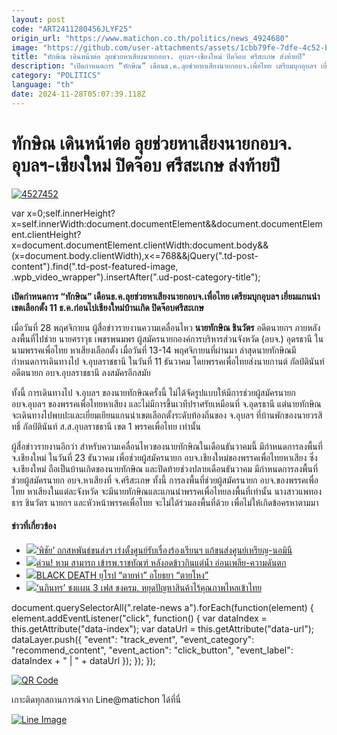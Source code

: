 ```yaml
---
layout: post
code: "ART2411280456JLYF25"
origin_url: "https://www.matichon.co.th/politics/news_4924680"
image: "https://github.com/user-attachments/assets/1cbb79fe-7dfe-4c52-b1fc-990259f85f02"
title: "ทักษิณ เดินหน้าต่อ ลุยช่วยหาเสียงนายกอบจ. อุบลฯ-เชียงใหม่ ปิดจ๊อบ ศรีสะเกษ ส่งท้ายปี"
description: "เปิดกำหนดการ “ทักษิณ” เดือนธ.ค.ลุยช่วยหาเสียงนายกอบจ.เพื่อไทย เตรียมบุกอุบลฯ เยี่ยมแกนนำเขตเลือกตั้ง 11 ธ.ค.ก่อนไปเชียงใหม่บ้านเกิด ปิดจ็อบศรีสะเกษ"
category: "POLITICS"
language: "th"
date: 2024-11-28T05:07:39.118Z
---
```


# ทักษิณ เดินหน้าต่อ ลุยช่วยหาเสียงนายกอบจ. อุบลฯ-เชียงใหม่ ปิดจ๊อบ ศรีสะเกษ ส่งท้ายปี

[![](https://www.matichon.co.th/wp-content/uploads/2024/11/4527452-3.jpg "4527452")](https://www.matichon.co.th/wp-content/uploads/2024/11/4527452-3.jpg)

var x=0;self.innerHeight?x=self.innerWidth:document.documentElement&&document.documentElement.clientHeight?x=document.documentElement.clientWidth:document.body&&(x=document.body.clientWidth),x<=768&&jQuery(".td-post-content").find(".td-post-featured-image, .wpb\_video\_wrapper").insertAfter(".ud-post-category-title");

**เปิดกำหนดการ “ทักษิณ” เดือนธ.ค.ลุยช่วยหาเสียงนายกอบจ.เพื่อไทย เตรียมบุกอุบลฯ เยี่ยมแกนนำเขตเลือกตั้ง 11 ธ.ค.ก่อนไปเชียงใหม่บ้านเกิด ปิดจ๊อบศรีสะเกษ**

เมื่อวันที่ 28 พฤศจิกายน ผู้สื่อข่าวรายงานความเคลื่อนไหว **นายทักษิณ ชินวัตร** อดีตนายกฯ ภายหลังลงพื้นที่ไปช่วย นายศราวุธ เพชรพนมพร ผู้สมัครนายกองค์การบริหารส่วนจังหวัด (อบจ.) อุดรธานี ในนามพรรคเพื่อไทย หาเสียงเลือกตั้ง เมื่อวันที่ 13-14 พฤศจิกายนที่ผ่านมา ล่าสุดนายทักษิณมีกำหนดการเดินทางไป จ.อุบลราชธานี ในวันที่ 11 ธันวาคม โดยพรรคเพื่อไทยส่งนายกานต์ กัลป์ตินันท์ อดีตนายก อบจ.อุบลราชธานี ลงสมัครอีกสมัย

ทั้งนี้ การเดินทางไป จ.อุบลฯ ของนายทักษิณครั้งนี้ ไม่ได้จัดรูปแบบให้มีการช่วยผู้สมัครนายก อบจ.อุบลฯ ของพรรคเพื่อไทยหาเสียง และไม่มีการขึ้นเวทีปราศรัยเหมือนที่ จ.อุดรธานี แต่นายทักษิณจะเดินทางไปพบปะและเยี่ยมเยียนแกนนำเขตเลือกตั้งระดับท้องถิ่นของ จ.อุบลฯ ที่บ้านพักของนายวรสิทธิ์ กัลป์ตินันท์ ส.ส.อุบลราชธานี เขต 1 พรรคเพื่อไทย เท่านั้น

ผู้สื่อข่าวรายงานอีกว่า สำหรับความเคลื่อนไหวของนายทักษิณในเดือนธันวาคมนี้ มีกำหนดการลงพื้นที่ จ.เชียงใหม่ ในวันที่ 23 ธันวาคม เพื่อช่วยผู้สมัครนายก อบจ.เชียงใหม่ของพรรคเพื่อไทยหาเสียง ซึ่ง จ.เชียงใหม่ ถือเป็นบ้านเกิดของนายทักษิณ และปิดท้ายช่วงปลายเดือนธันวาคม มีกำหนดการลงพื้นที่ช่วยผู้สมัครนายก อบจ.หาเสียงที่ จ.ศรีสะเกษ ทั้งนี้ การลงพื้นที่ช่วยผู้สมัครนายก อบจ.ของพรรคเพื่อไทย หาเสียงในแต่ละจังหวัด จะมีนายทักษิณและแกนนำพรรคเพื่อไทยลงพื้นที่เท่านั้น นางสาวแพทองธาร ชินวัตร นายกฯ และหัวหน้าพรรคเพื่อไทย จะไม่ได้ร่วมลงพื้นที่ด้วย เพื่อไม่ให้เกิดข้อครหาตามมา

#### ข่าวที่เกี่ยวข้อง

*   [![](https://www.matichon.co.th/wp-content/uploads/2024/11/728-366.jpg)‘พิชัย’ ถกสหพันธ์ขนส่งฯ เร่งตั้งศูนย์รับเรื่องร้องเรียนฯ แก้ขนส่งศูนย์เหรียญ-นอมินี](https://www.matichon.co.th/economy/news_4924736) 
*   [![](https://www.matichon.co.th/wp-content/uploads/2024/11/สามารถส่งรพ.jpg)ด่วน! หาม สามารถ เข้ารพ.ราชทัณฑ์ หลังอดข้าวกินแต่น้ำ อ่อนเพลีย-ความดันตก](https://www.matichon.co.th/local/crime/news_4924722)
*   [![](https://www.matichon.co.th/wp-content/uploads/2024/11/นำชื่น.jpg)BLACK DEATH ยุโรป “ตายห่า” อโยธยา “ตายโหง”](https://www.matichon.co.th/prachachuen/news_4921363)
*   [![](https://www.matichon.co.th/wp-content/uploads/2024/11/728-365.jpg)‘นภินทร’ ชงแผน 3 เฟส ชงครม. หยุดปัญหาสินค้าไร้คุณภาพไหลเข้าไทย](https://www.matichon.co.th/economy/news_4924710)

document.querySelectorAll(".relate-news a").forEach(function(element) { element.addEventListener("click", function() { var dataIndex = this.getAttribute("data-index"); var dataUrl = this.getAttribute("data-url"); dataLayer.push({ "event": "track\_event", "event\_category": "recommend\_content", "event\_action": "click\_button", "event\_label": dataIndex + " | " + dataUrl }); }); });

[![QR Code](https://www.matichon.co.th/wp-content/uploads/2023/07/wob1371z.jpg)](https://lin.ee/ht0nDxX)

เกาะติดทุกสถานการณ์จาก Line@matichon ได้ที่นี่

[![Line Image](https://www.matichon.co.th/wp-content/uploads/2023/07/th.png)](https://lin.ee/ht0nDxX)